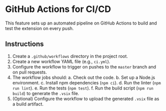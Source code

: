 # GitHub Actions for CI/CD

This feature sets up an automated pipeline on GitHub Actions to build and test the extension on every push.

## Instructions

1.  Create a `.github/workflows` directory in the project root.
2.  Create a new workflow YAML file (e.g., `ci.yml`).
3.  Configure the workflow to trigger on pushes to the `master` branch and on pull requests.
4.  The workflow jobs should:
    a. Check out the code.
    b. Set up a Node.js environment.
    c. Install npm dependencies (`npm ci`).
    d. Run the linter (`npm run lint`).
    e. Run the tests (`npm test`).
    f. Run the build script (`npm run build`) to generate the `.vsix` file.
5.  (Optional) Configure the workflow to upload the generated `.vsix` file as a build artifact.
